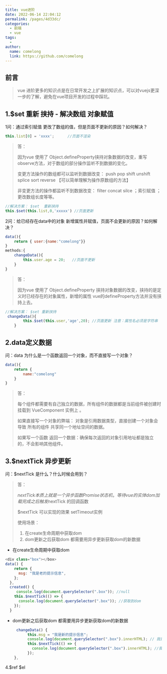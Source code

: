 ```yaml
---
title: vue进阶
date: 2022-06-14 22:04:12
permalink: /pages/4d33dc/
categories:
  - 前端
  - vue
tags:
  - 
author: 
  name: comelong
  link: https://github.com/comelong
---
```






## 前言

> vue 进阶更多的知识点是在日常开发之上扩展的知识点，可以对vuejs更深一步的了解，避免在vue项目开发的过程中踩坑。



## 1.$set 重新	挟持 - 解决数组 对象赋值

1问：通过索引赋值 更改了数组的值，但是页面不更新的原因？如何解决？  

```js
this.list[0] = 'xxxx';      //页面不渲染
```

> 答：
>
> 因为vue 使用了 Object.defineProperty挟持对象数据的改变，重写observe方法，对于数组的部分操作监听不到数据的变化。
>
> 变更方法操作的数组都可以监听到数据改变： push  pop shift  unshift  splice  sort reverse   【可以简单理解为操作原数组的方法】
>
> 非变更方法的操作都监听不到数据改变： filter concat silce  ；索引赋值 ；更改数组长度等等。

```js
//解决方案： $set  重新挟持
this.$set(this.list,0,'xxxxx') //页面更新
```



2问：给已经存在data中的对象 新增属性并赋值，页面不会更新的原因？如何解决？

```js
data(){
    return { user:{name:"comelong"}}
}
methods:{
    changeData(){
        this.user.age = 20;   //页面不更新
    }
}
```

> 答：
>
> 因为vue 使用了 Object.defineProperty  挟持对象数据的改变，挟持的是定义时已经存在的对象属性，新增的属性 vue的defineProperty方法并没有挟持上去。

```js
//解决方案： $set 重新挟持
 changeData(){
        this.$set(this.user,'age',20); //页面更新 注意：属性名必须是字符串
    }
```



## 2.data定义数据

问：data 为什么是一个函数返回一个对象，而不直接写一个对象？

```js
data(){
    return {
        name:"comelong"
    }
}
```

> 答：
>
> 每个组件都需要有自己独立的数据，所有组件的数据都是当前组件被创建时挂载到 VueComponent 实例上 。
>
> 如果直接写一个对象的弊端： 对象是引用数据类型，直接创建一个对象会导致 所有的组件 共享同一个地址空间的数据。
>
> 如果写一个函数 返回一个数据：确保每次返回的对象引用地址都是独立的，不会影响其他组件。



## 3.$nextTick 异步更新

问：$nextTick 是什么？什么时候会用到？    

> 答：
>
> $nextTick 本质上就是一个异步函数Promise 状态机， 等待vue的实体dom加载完成之后触发$nextTick 的回调函数  
>
> $nextTick 可以实现的效果  setTimeout实例
>
> 使用场景：
>
> 1. 在create生命周期中获取dom   
> 2. dom更新之后获取dom   都需要用异步更新获取dom的新数据

-  在create生命周期中获取dom   

```js
<div class="box"></box> 
data() {
    return {
      msg: "我是老的提示信息",
    };
  },
  created() {
     console.log(document.querySelector(".box")); //null
    this.$nextTick(() => {
      console.log(document.querySelector(".box")); //获取到dom
    });
  }
```

- dom更新之后获取dom   都需要用异步更新获取dom的新数据 

```js
 	 changeData() {
          this.msg = "我是新的提示信息";
          console.log(document.querySelector(".box").innerHTML); // 我是老的提示信息
          this.$nextTick(() => {
            console.log(document.querySelector(".box").innerHTML); //我是新的提示信息
          });
    },
```



4.$ref  $el    





